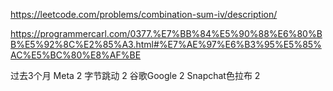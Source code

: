 https://leetcode.com/problems/combination-sum-iv/description/

https://programmercarl.com/0377.%E7%BB%84%E5%90%88%E6%80%BB%E5%92%8C%E2%85%A3.html#%E7%AE%97%E6%B3%95%E5%85%AC%E5%BC%80%E8%AF%BE


过去3个月
Meta
2
字节跳动
2
谷歌Google
2
Snapchat色拉布
2
